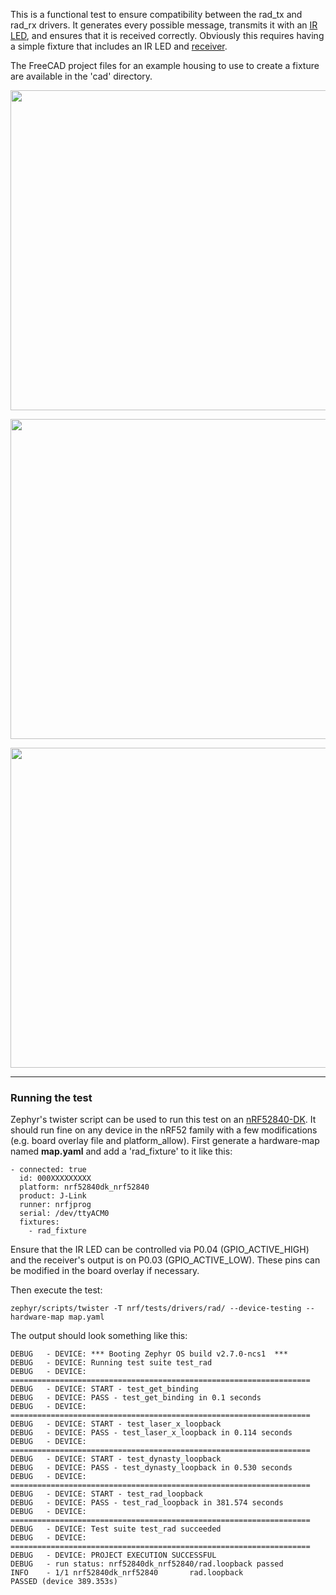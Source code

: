 This is a functional test to ensure compatibility between the rad_tx and rad_rx drivers. It generates every possible message, transmits it with an [IR LED](https://www.digikey.com/en/products/detail/w%C3%BCrth-elektronik/15400394A3590/7315793?s=N4IgTCBcDaIOwGYwFoCMqAs6QF0C%2BQA), and ensures that it is received correctly. Obviously this requires having a simple fixture that includes an IR LED and [receiver](https://www.digikey.com/en/products/detail/vishay-semiconductor-opto-division/TSOP38238/1681362).

The FreeCAD project files for an example housing to use to create a fixture are available in the 'cad' directory. 
<p align="center"><img src="https://user-images.githubusercontent.com/6494431/151682075-9c770fee-805d-4c00-8feb-29915d1e1640.png" width="512"></p>
<p align="center"><img src="https://user-images.githubusercontent.com/6494431/151682073-90c98325-bb3a-4a7d-a69d-e6958239a649.JPG" width="512"></p>
<p align="center"><img src="https://user-images.githubusercontent.com/6494431/151682071-3cc23205-c02e-4014-9676-41f723e560ef.JPG" width="512"></p>

---
### Running the test
Zephyr's twister script can be used to run this test on an [nRF52840-DK](https://www.nordicsemi.com/Products/Development-hardware/nRF52840-DK). It should run fine on any device in the nRF52 family with a few modifications (e.g. board overlay file and platform_allow). First generate a hardware-map named **map.yaml** and add a 'rad_fixture' to it like this:
```
- connected: true
  id: 000XXXXXXXXX
  platform: nrf52840dk_nrf52840
  product: J-Link
  runner: nrfjprog
  serial: /dev/ttyACM0
  fixtures:
    - rad_fixture
```
Ensure that the IR LED can be controlled via P0.04 (GPIO_ACTIVE_HIGH) and the receiver's output is on P0.03 (GPIO_ACTIVE_LOW). These pins can be modified in the board overlay if necessary.

Then execute the test:
```
zephyr/scripts/twister -T nrf/tests/drivers/rad/ --device-testing --hardware-map map.yaml
```
The output should look something like this:
```
DEBUG   - DEVICE: *** Booting Zephyr OS build v2.7.0-ncs1  ***
DEBUG   - DEVICE: Running test suite test_rad
DEBUG   - DEVICE: ===================================================================
DEBUG   - DEVICE: START - test_get_binding
DEBUG   - DEVICE: PASS - test_get_binding in 0.1 seconds
DEBUG   - DEVICE: ===================================================================
DEBUG   - DEVICE: START - test_laser_x_loopback
DEBUG   - DEVICE: PASS - test_laser_x_loopback in 0.114 seconds
DEBUG   - DEVICE: ===================================================================
DEBUG   - DEVICE: START - test_dynasty_loopback
DEBUG   - DEVICE: PASS - test_dynasty_loopback in 0.530 seconds
DEBUG   - DEVICE: ===================================================================
DEBUG   - DEVICE: START - test_rad_loopback
DEBUG   - DEVICE: PASS - test_rad_loopback in 381.574 seconds
DEBUG   - DEVICE: ===================================================================
DEBUG   - DEVICE: Test suite test_rad succeeded
DEBUG   - DEVICE: ===================================================================
DEBUG   - DEVICE: PROJECT EXECUTION SUCCESSFUL
DEBUG   - run status: nrf52840dk_nrf52840/rad.loopback passed
INFO    - 1/1 nrf52840dk_nrf52840       rad.loopback                                       PASSED (device 389.353s)
```
